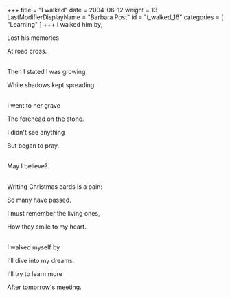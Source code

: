 +++
title = "I walked"
date = 2004-06-12
weight = 13
LastModifierDisplayName = "Barbara Post"
id = "i_walked_16"
categories = [ "Learning" ]
+++
I walked him by,

Lost his memories

At road cross.

 \
Then I stated I was growing

While shadows kept spreading.

 \
I went to her grave

The forehead on the stone.

I didn't see anything

But began to pray.

 \
May I believe?

 \
Writing Christmas cards is a pain:

So many have passed.

I must remember the living ones,

How they smile to my heart.

 \
I walked myself by

I'll dive into my dreams.

I'll try to learn more

After tomorrow's meeting.


